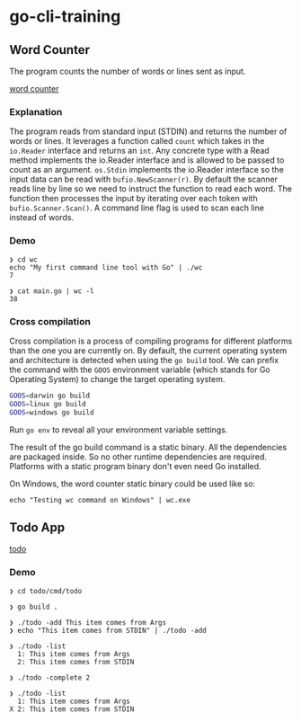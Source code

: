 # go-cli-training

## Word Counter

The program counts the number of words or lines sent as input.

[word counter](https://github.com/ivorscott/go-cli-training/tree/master/wc)

### Explanation

The program reads from standard input (STDIN) and returns the number of words or lines. It leverages a function called `count` which takes in the `io.Reader` interface and returns an `int`. Any concrete type with a Read method implements the io.Reader interface and is allowed to be passed to count as an argument. `os.Stdin` implements the io.Reader interface so the input data can be read with `bufio.NewScanner(r)`. By default the scanner reads line by line so we need to instruct the function to read each word. The function then processes the input by iterating over each token with `bufio.Scanner.Scan()`. A command line flag is used to scan each line instead of words.

### Demo

```
❯ cd wc
echo "My first command line tool with Go" | ./wc
7

❯ cat main.go | wc -l
38
```

### Cross compilation

Cross compilation is a process of compiling programs for different platforms than the one you are currently on. By default, the current operating system and architecture is detected when using the `go build` tool. We can prefix the command with the `GOOS` environment variable (which stands for Go Operating System) to change the target operating system.

```bash
GOOS=darwin go build
GOOS=linux go build
GOOS=windows go build
```

Run `go env` to reveal all your environment variable settings.

The result of the go build command is a static binary. All the dependencies are packaged inside. So no other runtime dependencies are required. Platforms with a static program binary don't even need Go installed.

On Windows, the word counter static binary could be used like so:

`echo "Testing wc command on Windows" | wc.exe`

## Todo App

[todo](https://github.com/ivorscott/go-cli-training/tree/master/todo)

### Demo

```
❯ cd todo/cmd/todo

❯ go build .

❯ ./todo -add This item comes from Args
❯ echo "This item comes from STDIN" | ./todo -add

❯ ./todo -list
  1: This item comes from Args
  2: This item comes from STDIN

❯ ./todo -complete 2

❯ ./todo -list
  1: This item comes from Args
X 2: This item comes from STDIN
```
